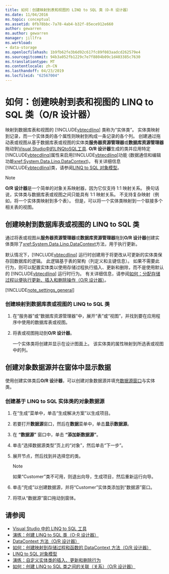 ```yaml
---
title: 如何：创建映射到表和视图的 LINQ to SQL 类（O-R 设计器）
ms.date: 11/04/2016
ms.topic: conceptual
ms.assetid: 0fb78bbc-7a78-4ab4-b32f-85ece912e660
author: gewarren
ms.author: gewarren
manager: jillfra
ms.workload:
- data-storage
ms.openlocfilehash: 1b9fb62fe3b6d92c617fc89f083aadcd262579e4
ms.sourcegitcommit: 94b3a052fb1229c7e7f8804b09c1d403385c7630
ms.translationtype: MT
ms.contentlocale: zh-CN
ms.lasthandoff: 04/23/2019
ms.locfileid: "62567004"
---
```

# <a name="how-to-create-linq-to-sql-classes-mapped-to-tables-and-views-or-designer"></a>如何：创建映射到表和视图的 LINQ to SQL 类（O/R 设计器）

映射到数据库表和视图的 [!INCLUDE[vbtecdlinq](../data-tools/includes/vbtecdlinq_md.md)] 类称为“实体类”。 实体类映射到记录，而一个实体类的各个属性则映射到构成一条记录的各个列。 创建通过拖动表或视图从基于数据库表或视图的实体类**服务器资源管理器**或**数据库资源管理器**拖动到[Visual Studio中的LINQtoSQL工具](../data-tools/linq-to-sql-tools-in-visual-studio2.md). **O/R 设计器**生成的类并应用特定[!INCLUDE[vbtecdlinq](../data-tools/includes/vbtecdlinq_md.md)]属性来启用[!INCLUDE[vbtecdlinq](../data-tools/includes/vbtecdlinq_md.md)]功能 (数据通信和编辑功能<xref:System.Data.Linq.DataContext>)。 有关详细信息[!INCLUDE[vbtecdlinq](../data-tools/includes/vbtecdlinq_md.md)]类，请参阅[LINQ to SQL 对象模型](/dotnet/framework/data/adonet/sql/linq/the-linq-to-sql-object-model)。

> [!NOTE]
> **O/R 设计器**是一个简单的对象关系映射器，因为它仅支持 1:1 映射关系。 换句话说，实体类与数据库表或视图之间只能具有 1:1 映射关系。 不支持复杂映射（例如，将一个实体类映射到多个表）。 但是，可以将一个实体类映射到一个联接多个相关表的视图。

## <a name="create-linq-to-sql-classes-that-are-mapped-to-database-tables-or-views"></a>创建映射到数据库表或视图的 LINQ to SQL 类

通过将表或视图从**服务器资源管理器**或**数据库资源管理器**拖到**O/R 设计器**创建实体类除了<xref:System.Data.Linq.DataContext>方法，用于执行更新。

默认情况下，[!INCLUDE[vbtecdlinq](../data-tools/includes/vbtecdlinq_md.md)] 运行时创建用于将更改从可更新的实体类保存回数据库的逻辑。 此逻辑基于表的架构（列定义和主键信息）。 如果不需要此行为，则可以配置实体类以使用存储过程执行插入、更新和删除，而不是使用默认的 [!INCLUDE[vbtecdlinq](../data-tools/includes/vbtecdlinq_md.md)] 运行时行为。 有关详细信息，请参阅[如何：分配存储过程以便执行更新、插入和删除操作（O/R 设计器）](../data-tools/how-to-assign-stored-procedures-to-perform-updates-inserts-and-deletes-o-r-designer.md)。

[!INCLUDE[note_settings_general](../data-tools/includes/note_settings_general_md.md)]

### <a name="to-create-linq-to-sql-classes-that-are-mapped-to-database-tables-or-views"></a>创建映射到数据库表或视图的 LINQ to SQL 类

1. 在“服务器”或“数据库资源管理器”中，展开“表”或“视图”，并找到要在应用程序中使用的数据库表或视图。

2. 将表或视图拖动到**O/R 设计器**。

     一个实体类将创建并显示在设计图面上。 该实体类的属性映射到所选表或视图中的列。

## <a name="create-an-object-data-source-and-display-the-data-on-a-form"></a>创建对象数据源并在窗体中显示数据

使用创建实体类后**O/R 设计器**，可以创建对象数据源并填充[数据源窗口](add-new-data-sources.md#data-sources-window)与实体类。

### <a name="to-create-an-object-data-source-based-on-linq-to-sql-entity-classes"></a>创建基于 LINQ to SQL 实体类的对象数据源

1. 在“生成”菜单中，单击“生成解决方案”以生成项目。

2. 若要打开**数据源**窗口，然后在**数据**菜单中，单击**显示数据源**。

3. 在 **“数据源”** 窗口中，单击 **“添加新数据源”**。

4. 单击“选择数据源类型”页上的“对象”，然后单击“下一步”。

5. 展开节点，然后找到并选择您的类。

    > [!NOTE]
    > 如果“Customer”类不可用，则退出向导，生成项目，然后重新运行向导。

6. 单击“完成”以创建数据源，并将“Customer”实体类添加到“数据源”窗口。

7. 将项从“数据源”窗口拖动到窗体。

## <a name="see-also"></a>请参阅

- [Visual Studio 中的 LINQ to SQL 工具](../data-tools/linq-to-sql-tools-in-visual-studio2.md)
- [演练：创建 LINQ to SQL 类（O-R 设计器）](how-to-create-linq-to-sql-classes-mapped-to-tables-and-views-o-r-designer.md)
- [DataContext 方法（O/R 设计器）](../data-tools/datacontext-methods-o-r-designer.md)
- [如何：创建映射到存储过程和函数的 DataContext 方法（O/R 设计器）](../data-tools/how-to-create-datacontext-methods-mapped-to-stored-procedures-and-functions-o-r-designer.md)
- [LINQ to SQL 对象模型](/dotnet/framework/data/adonet/sql/linq/the-linq-to-sql-object-model)
- [演练：自定义实体类的插入、更新和删除行为](../data-tools/walkthrough-customizing-the-insert-update-and-delete-behavior-of-entity-classes.md)
- [如何：创建 LINQ to SQL 类之间的关联（关系）（O/R 设计器）](../data-tools/how-to-create-an-association-relationship-between-linq-to-sql-classes-o-r-designer.md)